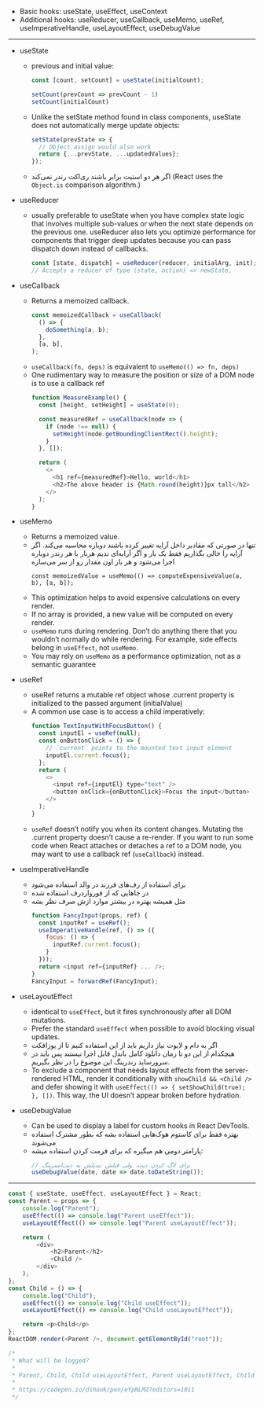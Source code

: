 

* Basic hooks: useState, useEffect, useContext
* Additional hooks: useReducer, useCallback, useMemo, useRef, useImperativeHandle, useLayoutEffect, useDebugValue

--- 

* useState
  * previous and initial value:
    ```javascript
    const [count, setCount] = useState(initialCount);

    setCount(prevCount => prevCount - 1)
    setCount(initialCount)
    ```

  * Unlike the setState method found in class components, useState does not automatically merge update objects:
    ```javascript
    setState(prevState => {
      // Object.assign would also work
      return {...prevState, ...updatedValues};
    });
    ```
  * اگر هر دو استیت برابر باشند ری‌اکت رندر نمی‌کند (React uses the `Object.is` comparison algorithm.)

* useReducer
  * usually preferable to useState when you have complex state logic that involves multiple sub-values or when the next state depends on the previous one. useReducer also lets you optimize performance for components that trigger deep updates because you can pass dispatch down instead of callbacks.
    ```javascript
    const [state, dispatch] = useReducer(reducer, initialArg, init);
    // Accepts a reducer of type (state, action) => newState,
    ```

* useCallback
  * Returns a memoized callback.
    ```javascript
    const memoizedCallback = useCallback(
      () => {
        doSomething(a, b);
      },
      [a, b],
    );
    ```
  * `useCallback(fn, deps)` is equivalent to `useMemo(() => fn, deps)`
  * One rudimentary way to measure the position or size of a DOM node is to use a callback ref
    ```javascript
    function MeasureExample() {
      const [height, setHeight] = useState(0);

      const measuredRef = useCallback(node => {
        if (node !== null) {
          setHeight(node.getBoundingClientRect().height);
        }
      }, []);

      return (
        <>
          <h1 ref={measuredRef}>Hello, world</h1>
          <h2>The above header is {Math.round(height)}px tall</h2>
        </>
      );
    }
    ```


* useMemo
  * Returns a memoized value.
  * تنها در صورتی که مقادیر داخل آرایه تغییر کرده باشند دوباره محاسبه می‌کند. اگر آرایه را خالی بگذاریم فقط یک بار و اگر آرایه‌ای ندیم هربار با هر رندر دوباره اجرا می‌شود و هر بار اون مقدار رو از سر می‌سازه
    ```
    const memoizedValue = useMemo(() => computeExpensiveValue(a, b), [a, b]);
    ```
  * This optimization helps to avoid expensive calculations on every render.
  * If no array is provided, a new value will be computed on every render.
  * `‍‍‍‍useMemo` runs during rendering. Don’t do anything there that you wouldn’t normally do while rendering. For example, side effects belong in `useEffect`, not `useMemo`.
  * You may rely on `useMemo` as a performance optimization, not as a semantic guarantee

* useRef
  * useRef returns a mutable ref object whose .current property is initialized to the passed argument (initialValue)
  * A common use case is to access a child imperatively:
    ```javascript
    function TextInputWithFocusButton() {
      const inputEl = useRef(null);
      const onButtonClick = () => {
        // `current` points to the mounted text input element
        inputEl.current.focus();
      };
      return (
        <>
          <input ref={inputEl} type="text" />
          <button onClick={onButtonClick}>Focus the input</button>
        </>
      );
    }
    ```
  * `useRef` doesn’t notify you when its content changes. Mutating the .current property doesn’t cause a re-render. If you want to run some code when React attaches or detaches a ref to a DOM node, you may want to use a callback ref (`useCallback`) instead.

* useImperativeHandle
  * برای استفاده از رف‌های فرزند در والد استفاده می‌شود
  * در جاهایی که از فورواردرف استفاده شده
  * مثل همیشه بهتره در بیشتر موارد ازش صرف نظر بشه
    ```javascript
    function FancyInput(props, ref) {
      const inputRef = useRef();
      useImperativeHandle(ref, () => ({
        focus: () => {
          inputRef.current.focus();
        }
      }));
      return <input ref={inputRef} ... />;
    }
    FancyInput = forwardRef(FancyInput);
    ```

* useLayoutEffect
  * identical to `useEffect`, but it fires synchronously after all DOM mutations.
  * Prefer the standard `useEffect` when possible to avoid blocking visual updates.
  * اگر به دام و لایوت نیاز داریم باید از این استفاده کنیم تا از یوزافکت
  * هیچکدام از این دو تا زمان دانلود کامل باندل قابل اجرا نیستند پس باید در سرورساید رندرینگ این موضوع را در نظر بگیریم. 
  * To exclude a component that needs layout effects from the server-rendered HTML, render it conditionally with `showChild && <Child />` and defer showing it with `useEffect(() => { setShowChild(true); }, [])`. This way, the UI doesn’t appear broken before hydration.

* useDebugValue
  * Can be used to display a label for custom hooks in React DevTools.
  * بهتره فقط برای کاستوم هوک‌هایی استفاده بشه که بطور مشترک استفاده می‌شوند
  * پارامتر دومی هم میگیره که برای فرمت کردن استفاده میشه:
    ```javascript
    // برای لاگ کردن دیت، ولی قبلش تبدیلش به دیت‌استرینگ
    useDebugValue(date, date => date.toDateString());
    ```

---

```javascript
const { useState, useEffect, useLayoutEffect } = React;
const Parent = props => {
    console.log("Parent");
    useEffect(() => console.log("Parent useEffect"));
    useLayoutEffect(() => console.log("Parent useLayoutEffect"));

    return (
        <div>
            <h2>Parent</h2>
            <Child />
        </div>
    );
};
const Child = () => {
    console.log("Child");
    useEffect(() => console.log("Child useEffect"));
    useLayoutEffect(() => console.log("Child useLayoutEffect"));

    return <p>Child</p>
};
ReactDOM.render(<Parent />, document.getElementById("root"));

/*
 * What will be logged?
 *
 * Parent, Child, Child useLayoutEffect, Parent useLayoutEffect, Child useEffect, Parent useEffect
 *
 * https://codepen.io/dshook/pen/eYpNLMZ?editors=1011
 */
```
